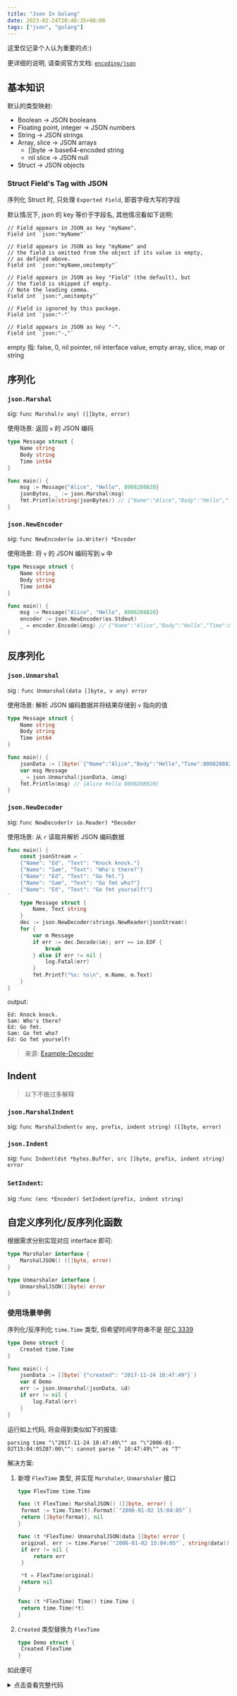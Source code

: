 ```yaml
---
title: "Json In Golang"
date: 2023-02-24T20:40:35+08:00
tags: ["json", "golang"]
---
```


这里仅记录个人认为重要的点:)

更详细的说明, 请查阅官方文档: [`encoding/json`](https://pkg.go.dev/encoding/json)

## 基本知识

默认的类型映射:

- Boolean -> JSON booleans
- Floating point, integer -> JSON numbers
- String -> JSON strings
- Array, slice -> JSON arrays
  - []byte -> base64-encoded string
  - nil slice -> JSON null
- Struct -> JSON objects

### Struct Field's Tag with JSON

序列化 Struct 时, 只处理 `Exported Field`, 即首字母大写的字段

默认情况下, json 的 key 等价于字段名, 其他情况看如下说明:

```plaintext
// Field appears in JSON as key "myName".
Field int `json:"myName"`

// Field appears in JSON as key "myName" and
// the field is omitted from the object if its value is empty,
// as defined above.
Field int `json:"myName,omitempty"`

// Field appears in JSON as key "Field" (the default), but
// the field is skipped if empty.
// Note the leading comma.
Field int `json:",omitempty"`

// Field is ignored by this package.
Field int `json:"-"`

// Field appears in JSON as key "-".
Field int `json:"-,"`
```

empty 指: false, 0, nil pointer, nil interface value, empty array, slice, map or string

## 序列化

### `json.Marshal`

sig: `func Marshal(v any) ([]byte, error)`

使用场景: 返回 `v` 的 JSON 编码

```go
type Message struct {
	Name string
	Body string
	Time int64
}

func main() {
	msg := Message{"Alice", "Hello", 8008208820}
	jsonBytes, _ := json.Marshal(msg)
	fmt.Println(string(jsonBytes)) // {"Name":"Alice","Body":"Hello","Time":8008208820}
}
```

### `json.NewEncoder`

sig: `func NewEncoder(w io.Writer) *Encoder`

使用场景: 将 `v` 的 JSON 编码写到 `w` 中

```go
type Message struct {
	Name string
	Body string
	Time int64
}

func main() {
	msg := Message{"Alice", "Hello", 8008208820}
	encoder := json.NewEncoder(os.Stdout)
	_ = encoder.Encode(&msg) // {"Name":"Alice","Body":"Hello","Time":8008208820}
}
```

## 反序列化

### `json.Unmarshal`

sig : `func Unmarshal(data []byte, v any) error`

使用场景: 解析 JSON 编码数据并将结果存储到 `v` 指向的值

```go
type Message struct {
	Name string
	Body string
	Time int64
}

func main() {
	jsonData := []byte(`{"Name":"Alice","Body":"Hello","Time":8008208820}`)
	var msg Message
	_ = json.Unmarshal(jsonData, &msg)
	fmt.Println(msg) // {Alice Hello 8008208820}
}
```

### `json.NewDecoder`

sig: `func NewDecoder(r io.Reader) *Decoder`

使用场景: 从 `r` 读取并解析 JSON 编码数据

```go
func main() {
	const jsonStream = `
	{"Name": "Ed", "Text": "Knock knock."}
	{"Name": "Sam", "Text": "Who's there?"}
	{"Name": "Ed", "Text": "Go fmt."}
	{"Name": "Sam", "Text": "Go fmt who?"}
	{"Name": "Ed", "Text": "Go fmt yourself!"}
`
	type Message struct {
		Name, Text string
	}
	dec := json.NewDecoder(strings.NewReader(jsonStream))
	for {
		var m Message
		if err := dec.Decode(&m); err == io.EOF {
			break
		} else if err != nil {
			log.Fatal(err)
		}
		fmt.Printf("%s: %s\n", m.Name, m.Text)
	}
}
```

output:

```plaintext
Ed: Knock knock.
Sam: Who's there?
Ed: Go fmt.
Sam: Go fmt who?
Ed: Go fmt yourself!
```

> 来源: [Example-Decoder](https://pkg.go.dev/encoding/json#example-Decoder)

## Indent

> 以下不做过多解释

### `json.MarshalIndent`

sig: `func MarshalIndent(v any, prefix, indent string) ([]byte, error)`

### `json.Indent`

sig: `func Indent(dst *bytes.Buffer, src []byte, prefix, indent string) error`

### `SetIndent`:

sig :`func (enc *Encoder) SetIndent(prefix, indent string)`

## 自定义序列化/反序列化函数

根据需求分别实现对应 interface 即可:

```go
type Marshaler interface {
	MarshalJSON() ([]byte, error)
}

type Unmarshaler interface {
	UnmarshalJSON([]byte) error
}
```

### 使用场景举例

序列化/反序列化 `time.Time` 类型, 但希望时间字符串不是 [RFC 3339](https://rfc-editor.org/rfc/rfc3339.html)

```go
type Demo struct {
	Created time.Time
}

func main() {
	jsonData := []byte(`{"created": "2017-11-24 10:47:49"}`)
	var d Demo
	err := json.Unmarshal(jsonData, &d)
	if err != nil {
		log.Fatal(err)
	}
}
```

运行如上代码, 将会得到类似如下的报错:

```plaintext
parsing time "\"2017-11-24 10:47:49\"" as "\"2006-01-02T15:04:05Z07:00\"": cannot parse " 10:47:49\"" as "T"
```

解决方案:

1. 新增 `FlexTime` 类型, 并实现 `Marshaler`, `Unmarshaler` 接口

   ```go
   type FlexTime time.Time

   func (t FlexTime) MarshalJSON() ([]byte, error) {
   	format := time.Time(t).Format(`"2006-01-02 15:04:05"`)
   	return []byte(format), nil
   }

   func (t *FlexTime) UnmarshalJSON(data []byte) error {
   	original, err := time.Parse(`"2006-01-02 15:04:05"`, string(data))
   	if err != nil {
   		return err
   	}

   	*t = FlexTime(original)
   	return nil
   }

   func (t *FlexTime) Time() time.Time {
   	return time.Time(*t)
   }
   ```

2. `Created` 类型替换为 `FlexTime`

   ```go
   type Demo struct {
   	Created FlexTime
   }
   ```

如此便可

<details>
  <summary>点击查看完整代码</summary>

```go
type FlexTime time.Time

func (t FlexTime) MarshalJSON() ([]byte, error) {
	format := time.Time(t).Format(`"2006-01-02 15:04:05"`)
	return []byte(format), nil
}

func (t *FlexTime) UnmarshalJSON(data []byte) error {
	original, err := time.Parse(`"2006-01-02 15:04:05"`, string(data))
	if err != nil {
		return err
	}

	*t = FlexTime(original)
	return nil
}

func (t *FlexTime) Time() time.Time {
	return time.Time(*t)
}

type Demo struct {
	Created FlexTime
}

func main() {
	jsonData := []byte(`{"created": "2017-11-24 10:47:49"}`)
	var d Demo
	err := json.Unmarshal(jsonData, &d)
	if err != nil {
		log.Fatal(err)
	}
	fmt.Printf("d.Created.Time(): %v\n", d.Created.Time())

	jsonData, err = json.MarshalIndent(&d, "", "    ")
	if err != nil {
		log.Fatal(err)
	}
	fmt.Printf("jsonData: %v\n", string(jsonData))
}
```

运行代码可得如下输出:

```plaintext
d.Created.Time(): 2017-11-24 10:47:49 +0000 UTC
jsonData: {
    "Created": "2017-11-24 10:47:49"
}
```

</details>
